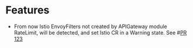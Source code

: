 # Features

- From now Istio EnvoyFilters not created by APIGateway module RateLimit, will be detected, and set Istio CR in a Warning state. See #[PR 123]()